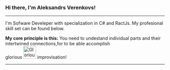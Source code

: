 ### Hi there, I'm Aleksandrs Verenkovs!

---

I'm Sofware Develeper with specialization in C# and RactJs. My profesional skill set can be found below.

__My core principle is this:__
You need to undestand individual parts and their intertwined connections,for to be able accomplish\
glorious <img src="https://s3.getstickerpack.com/storage/uploads/sticker-pack/loki/sticker_10.png?dc40a2f6a03bbcc3eab9d6a341e07cfe&d=200x200" width="40" height="40" alt="Glorious Loki"> improvisation!

---
<!--
**AleksandrsVerenkovs/AleksandrsVerenkovs** is a ✨ _special_ ✨ repository because its `README.md` (this file) appears on your GitHub profile.

Here are some ideas to get you started:

- 🔭 I’m currently working on ...
- 🌱 I’m currently learning ...
- 👯 I’m looking to collaborate on ...
- 🤔 I’m looking for help with ...
- 💬 Ask me about ...
- 📫 How to reach me: ...
- 😄 Pronouns: ...
- ⚡ Fun fact: ...
-->
